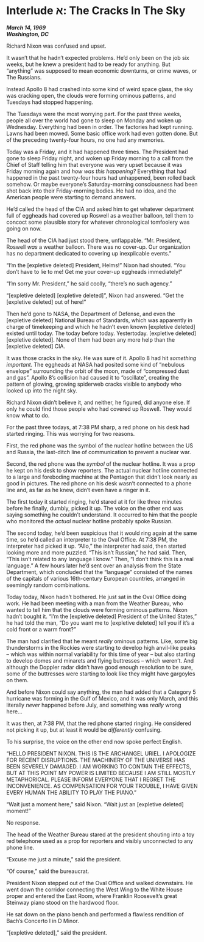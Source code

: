Interlude א: The Cracks In The Sky
==================================

**_March 14, 1969  
Washington, DC_**

Richard Nixon was confused and upset.

It wasn’t that he hadn’t expected problems. He’d only been on the job six weeks, but he knew a president had to be ready for anything. But “anything” was supposed to mean economic downturns, or crime waves, or The Russians.

Instead Apollo 8 had crashed into some kind of weird space glass, the sky was cracking open, the clouds were forming ominous patterns, and Tuesdays had stopped happening.

The Tuesdays were the most worrying part. For the past three weeks, people all over the world had gone to sleep on Monday and woken up Wednesday. Everything had been in order. The factories had kept running. Lawns had been mowed. Some basic office work had even gotten done. But of the preceding twenty-four hours, no one had any memories.

Today was a Friday, and it had happened three times. The President had gone to sleep Friday night, and woken up Friday morning to a call from the Chief of Staff telling him that everyone was very upset because it was Friday morning again and _how was this happening?_ Everything that had happened in the past twenty-four hours had unhappened, been rolled back somehow. Or maybe everyone’s Saturday-morning consciousness had been shot back into their Friday-morning bodies. He had no idea, and the American people were starting to demand answers.

He’d called the head of the CIA and asked him to get whatever department full of eggheads had covered up Roswell as a weather balloon, tell them to concoct some plausible story for whatever chronological tomfoolery was going on now.

The head of the CIA had just stood there, unflappable. “Mr. President, Roswell _was_ a weather balloon. There was no cover-up. Our organization has no department dedicated to covering up inexplicable events.”

“I’m the \[expletive deleted\] President, Helms!” Nixon had shouted. “You don’t have to lie to me! Get me your cover-up eggheads immediately!”

“I’m sorry Mr. President,” he said coolly, “there’s no such agency.”

“\[expletive deleted\] \[expletive deleted\]”, Nixon had answered. “Get the \[expletive deleted\] out of here!”

Then he’d gone to NASA, the Department of Defense, and even the \[expletive deleted\] National Bureau of Standards, which was apparently in charge of timekeeping and which he hadn’t even known \[expletive deleted\] existed until today. The today before today. Yestertoday. \[expletive deleted\] \[expletive deleted\]. None of them had been any more help than the \[expletive deleted\] CIA.

It was those cracks in the sky. He was sure of it. Apollo 8 had hit _something important_. The eggheads at NASA had posited some kind of “nebulous envelope” surrounding the orbit of the moon, made of “compressed dust and gas”. Apollo 8’s collision had caused it to “oscillate”, creating the pattern of glowing, growing spiderweb cracks visible to anybody who looked up into the night sky.

Richard Nixon didn’t believe it, and neither, he figured, did anyone else. If only he could find those people who had covered up Roswell. They would know what to do.

For the past three todays, at 7:38 PM sharp, a red phone on his desk had started ringing. This was worrying for two reasons.

First, the red phone was the symbol of the nuclear hotline between the US and Russia, the last-ditch line of communication to prevent a nuclear war.

Second, the red phone was the _symbol_ of the nuclear hotline. It was a prop he kept on his desk to show reporters. The actual nuclear hotline connected to a large and foreboding machine at the Pentagon that didn’t look nearly as good in pictures. The red phone on his desk wasn’t connected to a phone line and, as far as he knew, didn’t even have a ringer in it.

The first today it started ringing, he’d stared at it for like three minutes before he finally, dumbly, picked it up. The voice on the other end was saying something he couldn’t understand. It occurred to him that the people who monitored the _actual_ nuclear hotline probably spoke Russian.

The second today, he’d been suspicious that it would ring again at the same time, so he’d called an interpreter to the Oval Office. At 7:38 PM, the interpreter had picked it up. “Allo,” the interpreter had said, then started looking more and more puzzled. “This isn’t Russian,” he had said. Then, “This isn’t related to any language I know.” Then, “I don’t think this is a real language.” A few hours later he’d sent over an analysis from the State Department, which concluded that the “language” consisted of the names of the capitals of various 16th-century European countries, arranged in seemingly random combinations.

Today today, Nixon hadn’t bothered. He just sat in the Oval Office doing work. He had been meeting with a man from the Weather Bureau, who wanted to tell him that the clouds were forming ominous patterns. Nixon hadn’t bought it. “I’m the \[expletive deleted\] President of the United States,” he had told the man, “Do you want me to \[expletive deleted\] tell you if it’s a cold front or a warm front?”

The man had clarified that he meant _really_ ominous patterns. Like, some big thunderstorms in the Rockies were starting to develop high anvil-like peaks – which was within normal variability for this time of year  – but also starting to develop domes and minarets and flying buttresses – which weren’t. And although the Doppler radar didn’t have good enough resolution to be sure, some of the buttresses were starting to look like they might have gargoyles on them.

And before Nixon could say anything, the man had added that a Category 5 hurricane was forming in the Gulf of Mexico, and it was only March, and this literally _never_ happened before July, and something was _really_ wrong here…

It was then, at 7:38 PM, that the red phone started ringing. He considered not picking it up, but at least it would be _differently_ confusing. 

To his surprise, the voice on the other end now spoke perfect English.

“HELLO PRESIDENT NIXON. THIS IS THE ARCHANGEL URIEL. I APOLOGIZE FOR RECENT DISRUPTIONS. THE MACHINERY OF THE UNIVERSE HAS BEEN SEVERELY DAMAGED. I AM WORKING TO CONTAIN THE EFFECTS, BUT AT THIS POINT MY POWER IS LIMITED BECAUSE I AM STILL MOSTLY METAPHORICAL. PLEASE INFORM EVERYONE THAT I REGRET THE INCONVENIENCE. AS COMPENSATION FOR YOUR TROUBLE, I HAVE GIVEN EVERY HUMAN THE ABILITY TO PLAY THE PIANO.”

“Wait just a moment here,” said Nixon. “Wait just an \[expletive deleted\] moment!”

No response.

The head of the Weather Bureau stared at the president shouting into a toy red telephone used as a prop for reporters and visibly unconnected to any phone line.

“Excuse me just a minute,” said the president.

“Of course,” said the bureaucrat.

President Nixon stepped out of the Oval Office and walked downstairs. He went down the corridor connecting the West Wing to the White House proper and entered the East Room, where Franklin Roosevelt’s great Steinway piano stood on the hardwood floor.

He sat down on the piano bench and performed a flawless rendition of Bach’s Concerto I in D Minor.

“\[expletive deleted\],” said the president.